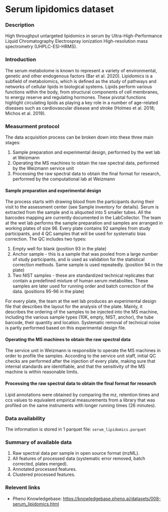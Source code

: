 # Serum lipidomics dataset  

### Description

High throughput untargeted lipidomics in serum by Ultra-High-Performance Liquid Chromatography Electrospray ionization High-resolution mass spectrometry (UHPLC-ESI-HRMS).

### Introduction

The serum metabolome is known to represent a variety of environmental, genetic and other endogenous factors (Bar et al. 2020). Lipidomics is a subfield of metabolomics, which is defined as the study of pathways and networks of cellular lipids in biological systems. Lipids perform various functions within the body, from structural components of cell membranes, to energy reserve and regulating hormones. These pivotal functions highlight circulating lipids as playing a key role in a number of age-related diseases such as cardiovascular disease and stroke (Holmes et al. 2018; Michos et al. 2019). 

### Measurment protocol 
<!-- long measurment protocol for the data browser -->
The data acquisition process can be broken down into these three main stages:
1. Sample preparation and experimental design, performed by the wet lab at Weizmann
2. Operating the MS machines to obtain the raw spectral data, performed by the Weizmann service unit
3. Processing the raw spectral data to obtain the final format for research, performed by the computational lab at Weizmann

#### Sample preparation and experimental design

The process starts with drawing blood from the participants during their visit to the assessment center (see Sample inventory for details). Serum is extracted from the sample and is aliquoted into 5 smaller tubes. All the barcodes mapping are currently documented in the LabCollector.
The team at the wet lab performs the sample preparation and samples are arranged in working plates of size 96.
Every plate contains 92 samples from study participants, and 4 QC samples that will be used for systematic bias correction. The QC includes two types:
1. Empty well for blank (position 93 in the plate)
2. Anchor sample - this is a sample that was pooled from a large number of study participants, and is used as validation for the statistical correction methods. Same sample is used repeatedly. (position 94 in the plate)
3. Two NIST samples - these are standardized technical replicates that contain a predefined mixture of human serum metabolites. These samples are later used for running order and batch correction of the data. (positions 95-96 in the plate)

For every plate, the team at the wet lab produces an experimental design file that describes the layout for the analysis of the plate. Mainly, it describes the ordering of the samples to be injected into the MS machine, including the various sample types (10K, empty, NIST, anchor), the tube barcode, their quantity and location. Systematic removal of technical noise is partly performed based on this experimental design file.

#### Operating the MS machines to obtain the raw spectral data

The service unit in Weizmann is responsible to operate the MS machines in order to profile the samples. According to the service unit staff, initial QC checks are performed after the injection of every plate, making sure that internal standards are identifiable, and that the sensitivity of the MS machine is within reasonable limits.

#### Processing the raw spectral data to obtain the final format for research

Lipid annotations were obtained by comparing the mz, retention times and ccs values to equivalent empirical measurements from a library that was profiled on the same instruments with longer running times (26 minutes).

### Data availability 
<!-- for the example notebooks -->
The information is stored in 1 parquet file: `serum_lipidomics.parquet`

### Summary of available data 
<!-- for the data browser -->
1. Raw spectral data per sample in open source format (mzML).
2. All features of processed data (systematic error removed, batch corrected, plates merged).
3. Annotated processed features.
4. Clustered processed features.

### Relevent links

* Pheno Knowledgebase: https://knowledgebase.pheno.ai/datasets/008-serum_lipidomics.html